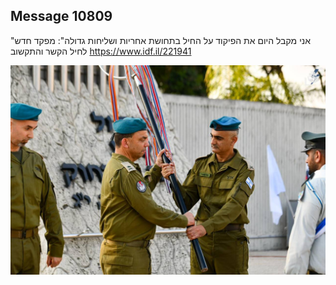 ## Message 10809

"אני מקבל היום את הפיקוד על החיל בתחושת אחריות ושליחות גדולה":
מפקד חדש לחיל הקשר והתקשוב
https://www.idf.il/221941

![Photo](./10809/10809_photo.jpg)

